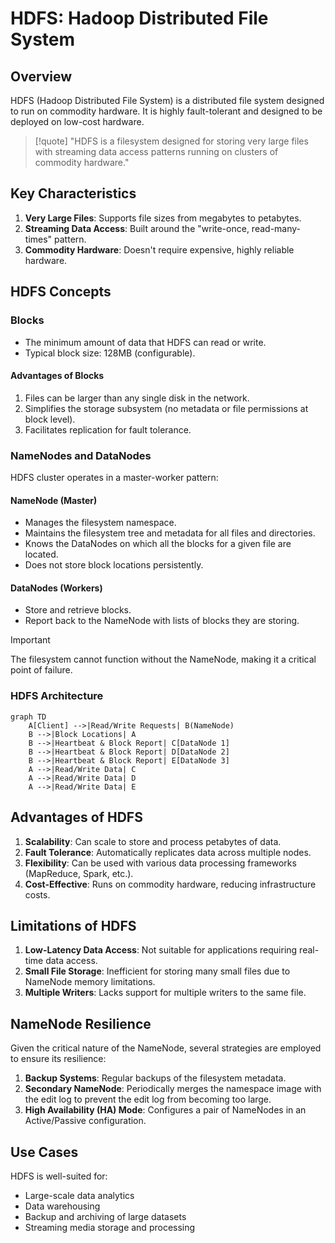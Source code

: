 # HDFS: Hadoop Distributed File System

## Overview

HDFS (Hadoop Distributed File System) is a distributed file system designed to run on commodity hardware. It is highly fault-tolerant and designed to be deployed on low-cost hardware.

> [!quote] 
> "HDFS is a filesystem designed for storing very large files with streaming data access patterns running on clusters of commodity hardware."

## Key Characteristics

1. **Very Large Files**: Supports file sizes from megabytes to petabytes.
2. **Streaming Data Access**: Built around the "write-once, read-many-times" pattern.
3. **Commodity Hardware**: Doesn't require expensive, highly reliable hardware.

## HDFS Concepts

### Blocks

- The minimum amount of data that HDFS can read or write.
- Typical block size: 128MB (configurable).

#### Advantages of Blocks
1. Files can be larger than any single disk in the network.
2. Simplifies the storage subsystem (no metadata or file permissions at block level).
3. Facilitates replication for fault tolerance.

### NameNodes and DataNodes

HDFS cluster operates in a master-worker pattern:

#### NameNode (Master)
- Manages the filesystem namespace.
- Maintains the filesystem tree and metadata for all files and directories.
- Knows the DataNodes on which all the blocks for a given file are located.
- Does not store block locations persistently.

#### DataNodes (Workers)
- Store and retrieve blocks.
- Report back to the NameNode with lists of blocks they are storing.

> [!important]
> The filesystem cannot function without the NameNode, making it a critical point of failure.

### HDFS Architecture

```mermaid
graph TD
    A[Client] -->|Read/Write Requests| B(NameNode)
    B -->|Block Locations| A
    B -->|Heartbeat & Block Report| C[DataNode 1]
    B -->|Heartbeat & Block Report| D[DataNode 2]
    B -->|Heartbeat & Block Report| E[DataNode 3]
    A -->|Read/Write Data| C
    A -->|Read/Write Data| D
    A -->|Read/Write Data| E
```

## Advantages of HDFS

1. **Scalability**: Can scale to store and process petabytes of data.
2. **Fault Tolerance**: Automatically replicates data across multiple nodes.
3. **Flexibility**: Can be used with various data processing frameworks (MapReduce, Spark, etc.).
4. **Cost-Effective**: Runs on commodity hardware, reducing infrastructure costs.

## Limitations of HDFS

1. **Low-Latency Data Access**: Not suitable for applications requiring real-time data access.
2. **Small File Storage**: Inefficient for storing many small files due to NameNode memory limitations.
3. **Multiple Writers**: Lacks support for multiple writers to the same file.

## NameNode Resilience

Given the critical nature of the NameNode, several strategies are employed to ensure its resilience:

1. **Backup Systems**: Regular backups of the filesystem metadata.
2. **Secondary NameNode**: Periodically merges the namespace image with the edit log to prevent the edit log from becoming too large.
3. **High Availability (HA) Mode**: Configures a pair of NameNodes in an Active/Passive configuration.

## Use Cases

HDFS is well-suited for:
- Large-scale data analytics
- Data warehousing
- Backup and archiving of large datasets
- Streaming media storage and processing